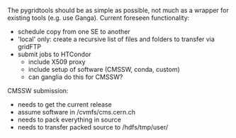 The pygridtools should be as simple as possible, not much as a wrapper for
existing tools (e.g. use Ganga).
Current foreseen functionality:
 - schedule copy from one SE to another
 - 'local' only: create a recursive list of files and folders to transfer via gridFTP
 - submit jobs to HTCondor
   - include X509 proxy
   - include setup of software (CMSSW, conda, custom)
   - can ganglia do this for CMSSW?


 CMSSW submission:
  - needs to get the current release
  - assume software in /cvmfs/cms.cern.ch
  - needs to pack everything in source
  - needs to transfer packed source to /hdfs/tmp/user/<jobid>
